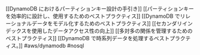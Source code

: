 [[DynamoDB におけるパーティションキー設計の手引き]]
[[パーティションキーを効率的に設計し、使用するためのベストプラクティス]]
[[DynamoDB でリレーショナルデータをモデル化するためのベストプラクティス]]
[[セカンダリインデックスを使用したデータアクセス性の向上]]
[[多対多の関係を管理するためのベストプラクティス]]
[[DynamoDB で時系列データを処理するベストプラクティス。]]
#aws/dynamodb #nosql 